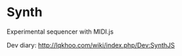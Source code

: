 Synth
=====
Experimental sequencer with MIDI.js

Dev diary: http://lqkhoo.com/wiki/index.php/Dev:SynthJS
